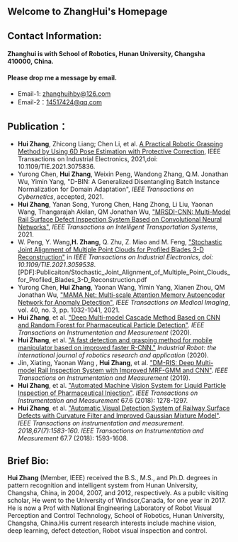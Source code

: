 ## Welcome to ZhangHui's Homepage 

## Contact Information:

#### Zhanghui is with School of Robotics, Hunan University, Changsha 410000, China.
#### Please drop me a message by email.

- Email-1: zhanghuihby@126.com
- Email-2：14517424@qq.com

## Publication：
- **Hui Zhang**, Zhicong Liang; Chen Li, et al. [A Practical Robotic Grasping Method by Using 6D Pose Estimation with Protective Correction](https://ieeexplore.ieee.org/document/9422206), IEEE Transactions on Industrial Electronics, 2021,doi: 10.1109/TIE.2021.3075836.
- Yurong Chen, **Hui Zhang**, Weixin Peng, Wandong Zhang, Q.M. Jonathan Wu, Yimin Yang, "D-BIN: A Generalized Disentangling Batch Instance Normalization for Domain Adaptation", _IEEE Transactions on Cybernetics_, accepted, 2021.
- **Hui Zhang**, Yanan Song, Yurong Chen, Hang Zhong, Li Liu, Yaonan Wang, Thangarajah Akilan, QM Jonathan Wu, ["MRSDI-CNN: Multi-Model Rail Surface Defect Inspection System Based on Convolutional Neural Networks"](https://ieeexplore.ieee.org/document/9508786), _IEEE Transactions on Intelligent Transportation Systems_, 2021.
- W. Peng, Y. Wang,**H. Zhang**, Q. Zhu, Z. Miao and M. Feng, ["Stochastic Joint Alignment of Multiple Point Clouds for Profiled Blades 3-D Reconstruction"](https://ieeexplore.ieee.org/document/9361431) in _IEEE Transactions on Industrial Electronics, doi: 10.1109/TIE.2021.3059538_.[PDF]:Publicaiton/Stochastic_Joint_Alignment_of_Multiple_Point_Clouds_for_Profiled_Blades_3-D_Reconstruction.pdf
- Yurong Chen, **Hui Zhang**, Yaonan Wang, Yimin Yang, Xianen Zhou, QM Jonathan Wu, ["MAMA Net: Multi-scale Attention Memory Autoencoder Network for Anomaly Detection"](https://ieeexplore.ieee.org/document/9296333), _IEEE Transactions on Medical Imaging_, vol. 40, no. 3, pp. 1032-1041, 2021.
- **Hui Zhang**, et al. ["Deep Multi-model Cascade Method Based on CNN and Random Forest for Pharmaceutical Particle Detection"](https://ieeexplore.ieee.org/abstract/document/8998087). _IEEE Transactions on Instrumentation and Measurement_ (2020).
- **Hui Zhang**, et al. ["A fast detection and grasping method for mobile manipulator based on improved faster R-CNN."](https://www.ingentaconnect.com/content/mcb/049/2020/00000047/00000002/art00004?crawler=true&mimetype=application/pdf) _Industrial Robot: the international journal of robotics research and application_ (2020).
- Jin, Xiating, Yaonan Wang , **Hui Zhang**, et al. ["DM-RIS: Deep Multi-model Rail Inspection System with Improved MRF-GMM and CNN"](https://ieeexplore.ieee.org/document/8692707). _IEEE Transactions on Instrumentation and Measurement_ (2019).
- **Hui Zhang**, et al. ["Automated Machine Vision System for Liquid Particle Inspection of Pharmaceutical Injection"](https://ieeexplore.ieee.org/document/8294289). _IEEE Transactions on Instrumentation and Measurement_ 67.6 (2018): 1278-1297.
- **Hui Zhang**, et al. ["Automatic Visual Detection System of Railway Surface Defects with Curvature Filter and Improved Gaussian Mixture Model"](https://ieeexplore.ieee.org/document/8304596). _IEEE Transactions on instrumentation and measurement. 2018,67(7):1583-160. IEEE Transactions on Instrumentation and Measurement_ 67.7 (2018): 1593-1608.
 
## Brief Bio:
**Hui Zhang** (Member, IEEE) received the B.S., M.S., and Ph.D. degrees in pattern recognition and intelligent system from Hunan University, Changsha, China, in 2004, 2007, and 2012, respectively. As a pubilc visiting scholar, He went to the University of Windsor,Canada, for one year in 2017. He is now a Prof with National Engineering Laboratory of Robot Visual Perception and Control Technology, School of Robotics, Hunan University, Changsha, China.His current research interests include machine vision, deep learning, defect detection, Robot visual inspection and control.
